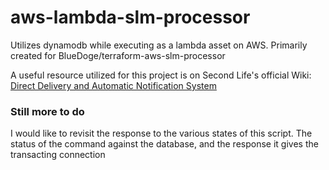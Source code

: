 # aws-lambda-slm-processor
Utilizes dynamodb while executing as a lambda asset on AWS. Primarily created for BlueDoge/terraform-aws-slm-processor

A useful resource utilized for this project is on Second Life's official Wiki: [Direct Delivery and Automatic Notification System](https://wiki.secondlife.com/wiki/Direct_Delivery_and_Automatic_Notification_System)

### Still more to do
I would like to revisit the response to the various states of this script. The status of the command against the database, and the response it gives the transacting connection
